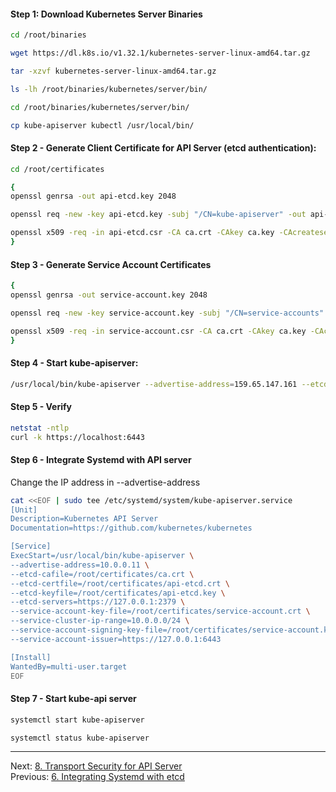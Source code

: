 #### Step 1: Download Kubernetes Server Binaries
```sh
cd /root/binaries

wget https://dl.k8s.io/v1.32.1/kubernetes-server-linux-amd64.tar.gz

tar -xzvf kubernetes-server-linux-amd64.tar.gz

ls -lh /root/binaries/kubernetes/server/bin/

cd /root/binaries/kubernetes/server/bin/

cp kube-apiserver kubectl /usr/local/bin/
```

#### Step 2 - Generate Client Certificate for API Server (etcd authentication):
```sh
cd /root/certificates
```
```sh
{
openssl genrsa -out api-etcd.key 2048

openssl req -new -key api-etcd.key -subj "/CN=kube-apiserver" -out api-etcd.csr

openssl x509 -req -in api-etcd.csr -CA ca.crt -CAkey ca.key -CAcreateserial -out api-etcd.crt -days 2000
}
```

#### Step 3 - Generate Service Account Certificates
```sh
{
openssl genrsa -out service-account.key 2048

openssl req -new -key service-account.key -subj "/CN=service-accounts" -out service-account.csr

openssl x509 -req -in service-account.csr -CA ca.crt -CAkey ca.key -CAcreateserial  -out service-account.crt -days 100
}
```
#### Step 4 - Start kube-apiserver:
```sh
/usr/local/bin/kube-apiserver --advertise-address=159.65.147.161 --etcd-cafile=/root/certificates/ca.crt --etcd-certfile=/root/certificates/api-etcd.crt --etcd-keyfile=/root/certificates/api-etcd.key --service-cluster-ip-range 10.0.0.0/24 --service-account-issuer=https://127.0.0.1:6443 --service-account-key-file=/root/certificates/service-account.crt --service-account-signing-key-file=/root/certificates/service-account.key --etcd-servers=https://127.0.0.1:2379
```
#### Step 5 - Verify

```sh
netstat -ntlp
curl -k https://localhost:6443
```

#### Step 6 - Integrate Systemd with API server

Change the IP address in --advertise-address

```sh
cat <<EOF | sudo tee /etc/systemd/system/kube-apiserver.service
[Unit]
Description=Kubernetes API Server
Documentation=https://github.com/kubernetes/kubernetes

[Service]
ExecStart=/usr/local/bin/kube-apiserver \
--advertise-address=10.0.0.11 \
--etcd-cafile=/root/certificates/ca.crt \
--etcd-certfile=/root/certificates/api-etcd.crt \
--etcd-keyfile=/root/certificates/api-etcd.key \
--etcd-servers=https://127.0.0.1:2379 \
--service-account-key-file=/root/certificates/service-account.crt \
--service-cluster-ip-range=10.0.0.0/24 \
--service-account-signing-key-file=/root/certificates/service-account.key \
--service-account-issuer=https://127.0.0.1:6443 

[Install]
WantedBy=multi-user.target
EOF
```

#### Step 7 - Start kube-api server
```sh
systemctl start kube-apiserver

systemctl status kube-apiserver
```

---

Next: [8. Transport Security for API Server](apiserver-https.md) <br>
Previous: [6. Integrating Systemd with etcd](etcd-systemd.md)
